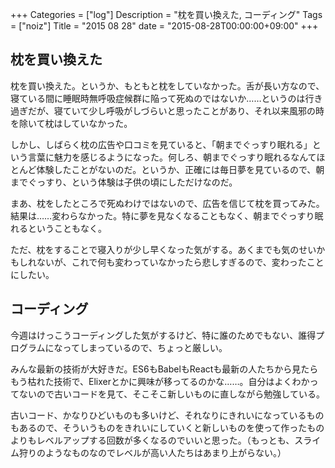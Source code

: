 +++
Categories = ["log"]
Description = "枕を買い換えた, コーディング"
Tags = ["noiz"]
Title = "2015 08 28"
date = "2015-08-28T00:00:00+09:00"
+++

## 枕を買い換えた
枕を買い換えた。というか、もともと枕をしていなかった。舌が長い方なので、寝ている間に睡眠時無呼吸症候群に陥って死ぬのではないか……というのは行き過ぎだが、寝ていて少し呼吸がしづらいと思ったことがあり、それ以来風邪の時を除いて枕はしていなかった。

しかし、しばらく枕の広告や口コミを見ていると、「朝までぐっすり眠れる」という言葉に魅力を感じるようになった。何しろ、朝までぐっすり眠れるなんてほとんど体験したことがないのだ。というか、正確には毎日夢を見ているので、朝までぐっすり、という体験は子供の頃にしただけなのだ。

まあ、枕をしたところで死ぬわけではないので、広告を信じて枕を買ってみた。結果は……変わらなかった。特に夢を見なくなることもなく、朝までぐっすり眠れるということもなく。

ただ、枕をすることで寝入りが少し早くなった気がする。あくまでも気のせいかもしれないが、これで何も変わっていなかったら悲しすぎるので、変わったことにしたい。

## コーディング
今週はけっこうコーディングした気がするけど、特に誰のためでもない、誰得プログラムになってしまっているので、ちょっと厳しい。

みんな最新の技術が大好きだ。ES6もBabelもReactも最新の人たちから見たらもう枯れた技術で、Elixerとかに興味が移ってるのかな……。自分はよくわかってないので古いコードを見て、そこそこ新しいものに直しながら勉強している。

古いコード、かなりひどいものも多いけど、それなりにきれいになっているものもあるので、そういうものをきれいにしていくと新しいものを使って作ったものよりもレベルアップする回数が多くなるのでいいと思った。（もっとも、スライム狩りのようなものなのでレベルが高い人たちはあまり上がらない。）
